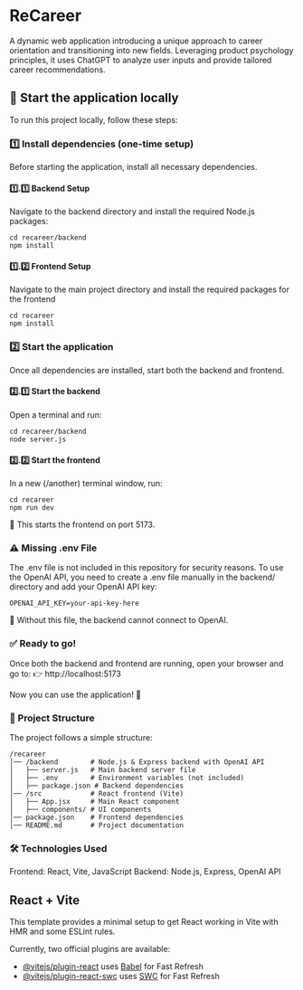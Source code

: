 # ReCareer
A dynamic web application introducing a unique approach to career orientation and transitioning into new fields. Leveraging product psychology principles, it uses ChatGPT to analyze user inputs and provide tailored career recommendations.

## 🚀 Start the application locally
To run this project locally, follow these steps:

### 1️⃣ Install dependencies (one-time setup)
Before starting the application, install all necessary dependencies.

#### 1️⃣.1️⃣ Backend Setup
Navigate to the backend directory and install the required Node.js packages:
```
cd recareer/backend
npm install
```

#### 1️⃣.2️⃣ Frontend Setup
Navigate to the main project directory and install the required packages for the frontend
```
cd recareer
npm install
```

### 2️⃣ Start the application
Once all dependencies are installed, start both the backend and frontend.

#### 2️⃣.1️⃣ Start the backend
Open a terminal and run:
```
cd recareer/backend
node server.js
```

#### 2️⃣.2️⃣ Start the frontend
In a new (/another) terminal window, run:
```
cd recareer
npm run dev
```
🔹 This starts the frontend on port 5173.

### ⚠️ Missing .env File
The .env file is not included in this repository for security reasons.
To use the OpenAI API, you need to create a .env file manually in the backend/ directory and add your OpenAI API key:
```
OPENAI_API_KEY=your-api-key-here
```
🔹 Without this file, the backend cannot connect to OpenAI.

### ✅ Ready to go!
Once both the backend and frontend are running, open your browser and go to:
👉 http://localhost:5173

Now you can use the application! 🎉

### 📖 Project Structure
The project follows a simple structure:
```
/recareer
│── /backend        # Node.js & Express backend with OpenAI API
│   ├── server.js   # Main backend server file
│   ├── .env        # Environment variables (not included)
│   ├── package.json # Backend dependencies
│── /src            # React frontend (Vite)
│   ├── App.jsx     # Main React component
│   ├── components/ # UI components
│── package.json    # Frontend dependencies
│── README.md       # Project documentation
```

### 🛠 Technologies Used
Frontend: React, Vite, JavaScript
Backend: Node.js, Express, OpenAI API

## React + Vite

This template provides a minimal setup to get React working in Vite with HMR and some ESLint rules.

Currently, two official plugins are available:

- [@vitejs/plugin-react](https://github.com/vitejs/vite-plugin-react/blob/main/packages/plugin-react/README.md) uses [Babel](https://babeljs.io/) for Fast Refresh
- [@vitejs/plugin-react-swc](https://github.com/vitejs/vite-plugin-react-swc) uses [SWC](https://swc.rs/) for Fast Refresh
